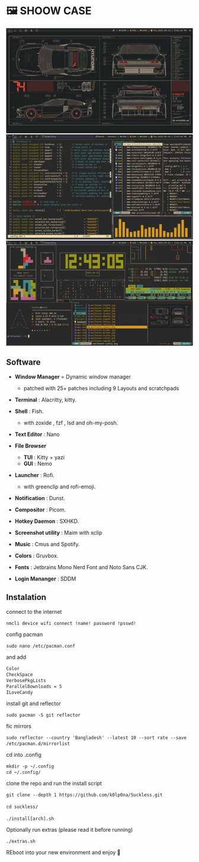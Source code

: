 # 🖼️ SHOOW CASE

![Alt text](assets/previews/1.png?raw=true "Optional Title")
![Alt text](assets/previews/2.png?raw=true "Optional Title")
![Alt text](assets/previews/3.png?raw=true "Optional Title")


## Software 

+ **Window Manager** = Dynamic window manager
   - patched with 25+ patches including 9 Layouts and scratchpads

+ **Terminal** : Alacritty, kitty.

+ **Shell** : Fish.
   - with zoxide , fzf , lsd and oh-my-posh.

+ **Text Editor** : Nano

+ **File Browser**
  -  **TUI** : Kitty + yazi
  -  **GUI** : Nemo

+ **Launcher** : Rofi.
  - with greenclip and rofi-emoji.

+ **Notification** : Dunst.

+ **Compositor** : Picom.

+ **Hotkey Daemon** : SXHKD.

+ **Screenshot utility** : Maim with xclip

+ **Music** : Cmus and Spotify.

+ **Colors** : Gruvbox.

+ **Fonts** : Jetbrains Mono Nerd Font and Noto Sans CJK.

+ **Login Mananger** : SDDM


## Instalation

connect to the internet

```
nmcli device wifi connect !name! password !psswd!
```

config pacman 

```
sudo nano /etc/pacman.conf
```

and add

```
Color
CheckSpace
VerbosePkgLists
ParallelDownloads = 5
ILoveCandy
```

install git and reflector

```
sudo pacman -S git reflector
```

fic mirrors

```
sudo reflector --country 'Bangladesh' --latest 10 --sort rate --save /etc/pacman.d/mirrorlist 
```

cd into .config

```
mkdir -p ~/.config
cd ~/.config/
```

clone the repo and run the install script

```
git clone --depth 1 https://github.com/k0lp0na/Suckless.git

cd suckless/

./install[arch].sh
```
Optionally run extras (please read it before running)

```
./extras.sh
```

REboot into your new environment and enjoy 💙